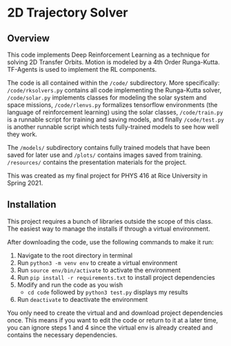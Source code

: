 # 2D Trajectory Solver

## Overview

This code implements Deep Reinforcement Learning as a technique for solving
2D Transfer Orbits. Motion is modeled by a 4th Order Runga-Kutta.
TF-Agents is used to implement the RL components.

The code is all contained within the `/code/` subdirectory. More specifically:
`/code/rksolvers.py` contains all code implementing the Runga-Kutta solver,
`/code/solar.py` implements classes for modeling the solar system and space missions,
`/code/rlenvs.py` formalizes tensorflow environments (the language of reinforcement
learning) using the solar classes, `/code/train.py` is a runnable script for training
and saving models, and finally `/code/test.py` is another runnable script which
tests fully-trained models to see how well they work.

The `/models/` subdirectory contains fully trained models that have been saved
for later use and `/plots/` contains images saved from training. `/resources/`
contains the presentation materials for the project.

This was created as my final project for PHYS 416 at Rice University in Spring 2021.

## Installation

This project requires a bunch of libraries outside the scope of this class.
The easiest way to manage the installs if through a virtual environment.

After downloading the code, use the following commands to make it run:

1. Navigate to the root directory in terminal
1. Run `python3 -m venv env` to create a virtual environment
1. Run `source env/bin/activate` to activate the environment
1. Run `pip install -r requirements.txt` to install project dependencies
1. Modify and run the code as you wish
    * `cd code` followed by `python3 test.py` displays my results
1. Run `deactivate` to deactivate the environment

You only need to create the virtual and and download project dependencies once.
This means if you want to edit the code or return to it at a later time, you
can ignore steps 1 and 4 since the virtual env is already created and contains
the necessary dependencies.
